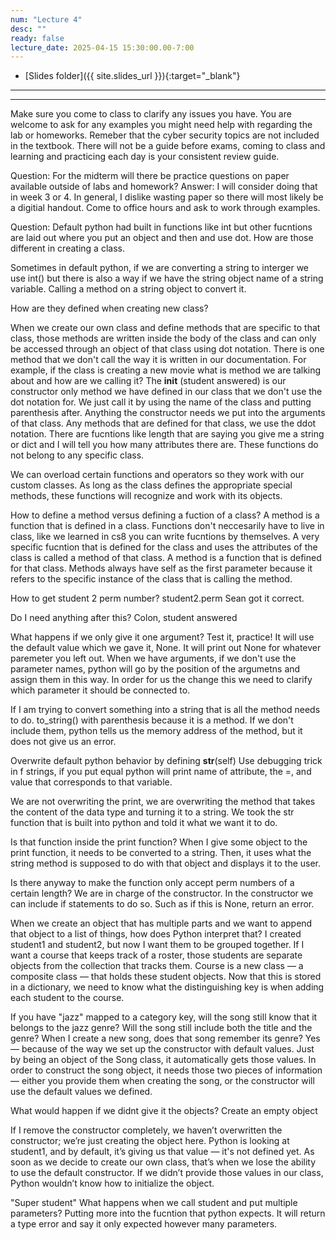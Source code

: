 ```yaml
---
num: "Lecture 4"
desc: ""
ready: false
lecture_date: 2025-04-15 15:30:00.00-7:00
---
```


* [Slides folder]({{ site.slides_url }}){:target="_blank"}

---

---

Make sure you come to class to clarify any issues you have. You are welcome to ask for any examples you might need help with regarding the lab or homeworks.
Remeber that the cyber security topics are not included in the textbook.
There will not be a guide before exams, coming to class and learning and practicing each day is your consistent review guide.

Question: For the midterm will there be practice questions on paper available outside of labs and homework?
Answer: I will consider doing that in week 3 or 4. In general, I dislike wasting paper so there will most likely be a digitial handout. Come to office hours and ask to work through examples. 

Question: Default python had built in functions like int but other fucntions are laid out where you put an object and then and use dot. How are those different in creating a class. 

Sometimes in default python, if we are converting a string to interger we use int() but there is also a way if we have the string object name of a string variable. Calling a method on a string object to convert it.

How are they defined when creating new class?

When we create our own class and define methods that are specific to that class, those methods are written inside the body of the class and can only be accessed through an object of that class using dot notation.
There is one method that we don't call the way it is written in our documentation. For example, if the class is creating a new movie what is method we are talking about and how are we calling it? The __init__ (student answered) is our constructor only method we have defined in our class that we don't use the dot notation for. We just call it by using the name of the class and putting parenthesis after. Anything the constructor needs we put into the arguments of that class.
Any methods that are defined for that class, we use the ddot notation.
There are fucntions like length that are saying you give me a string or dict and I will tell you how many attributes there are. These functions do not belong to any specific class.

We can overload certain functions and operators so they work with our custom classes. As long as the class defines the appropriate special methods, these functions will recognize and work with its objects.

How to define a method versus defining a fuction of a class?
A method is a function that is defined in a class.
Functions don't neccesarily have to live in class, like we learned in cs8 you can write fucntions by themselves.
A very specific fucntion that is defined for the class and uses the attributes of the class is called a method of that class. 
A method is a function that is defined for that class.
Methods always have self as the first parameter because it refers to the specific instance of the class that is calling the method.

How to get student 2 perm number?
student2.perm 
Sean got it correct.

Do I need anything after this?
Colon, student answered

What happens if we only give it one argument?
Test it, practice! It will use the default value which we gave it, None. It will print out None for whatever paremeter you left out. When we have arguments, if we don't use the parameter names, python will go by the position of the argumetns and assign them in this way. In order for us the change this we need to clarify which parameter it should be connected to. 

If I am trying to convert something into a string that is all the method needs to do. to_string() with parenthesis because it is a method. If we don't include them, python tells us the memory address of the method, but it does not give us an error.

Overwrite default python behavior by defining __str__(self)
Use debugging trick in f strings, if you put equal python will print name of attribute, the =, and value that corresponds to that variable. 

We are not overwriting the print, we are overwriting the method that takes the content of the data type and turning it to a string. 
We took the str function that is built into python and told it what we want it to do. 

Is that function inside the print function? 
When I give some object to the print function, it needs to be converted to a string. Then, it uses what the string method is supposed to do with that object and displays it to the user.

Is there anyway to make the function only accept perm numbers of a certain length?
We are in charge of the constructor. In the constructor we can include if statements to do so. Such as if this is None, return an error.
 
When we create an object that has multiple parts and we want to append that object to a list of things, how does Python interpret that? 
I created student1 and student2, but now I want them to be grouped together. If I want a course that keeps track of a roster, those students are separate objects from the collection that tracks them. Course is a new class — a composite class — that holds these student objects. Now that this is stored in a dictionary, we need to know what the distinguishing key is when adding each student to the course.

If you have "jazz" mapped to a category key, will the song still know that it belongs to the jazz genre? Will the song still include both the title and the genre?
When I create a new song, does that song remember its genre? Yes — because of the way we set up the constructor with default values. Just by being an object of the Song class, it automatically gets those values. In order to construct the song object, it needs those two pieces of information — either you provide them when creating the song, or the constructor will use the default values we defined.

What would happen if we didnt give it the objects?
Create an empty object

If I remove the constructor completely, we haven’t overwritten the constructor; we’re just creating the object here. Python is looking at student1, and by default, it’s giving us that value — it's not defined yet. As soon as we decide to create our own class, that’s when we lose the ability to use the default constructor. If we didn’t provide those values in our class, Python wouldn’t know how to initialize the object.

"Super student"
What happens when we call student and put multiple parameters? Putting more into the fucntion that python expects.
It will return a type error and say it only expected however many parameters.






